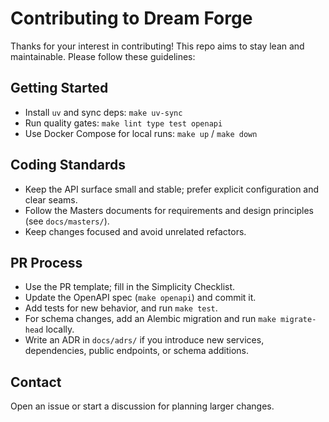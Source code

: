 # Contributing to Dream Forge

Thanks for your interest in contributing! This repo aims to stay lean and maintainable. Please follow these guidelines:

## Getting Started
- Install `uv` and sync deps: `make uv-sync`
- Run quality gates: `make lint type test openapi`
- Use Docker Compose for local runs: `make up` / `make down`

## Coding Standards
- Keep the API surface small and stable; prefer explicit configuration and clear seams.
- Follow the Masters documents for requirements and design principles (see `docs/masters/`).
- Keep changes focused and avoid unrelated refactors.

## PR Process
- Use the PR template; fill in the Simplicity Checklist.
- Update the OpenAPI spec (`make openapi`) and commit it.
- Add tests for new behavior, and run `make test`.
- For schema changes, add an Alembic migration and run `make migrate-head` locally.
- Write an ADR in `docs/adrs/` if you introduce new services, dependencies, public endpoints, or schema additions.

## Contact
Open an issue or start a discussion for planning larger changes.

